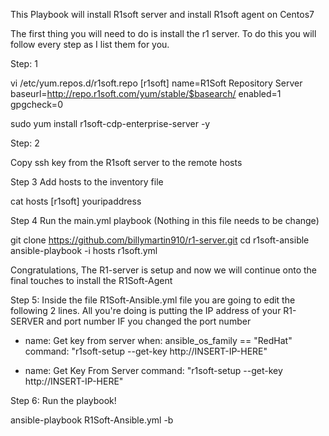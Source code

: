 This Playbook will install R1soft server and install R1soft agent on Centos7

The first thing you will need to do is install the r1 server. To do this you will follow every step as I list them for you.

Step: 1

vi /etc/yum.repos.d/r1soft.repo 
[r1soft]
name=R1Soft Repository Server
baseurl=http://repo.r1soft.com/yum/stable/$basearch/
enabled=1
gpgcheck=0

sudo yum install r1soft-cdp-enterprise-server -y

Step: 2

Copy ssh key from the R1soft server to the remote hosts 




Step 3 Add hosts to the inventory file

cat hosts
[r1soft]
youripaddress



Step 4 Run the main.yml playbook  (Nothing in this file needs to be change)

git clone https://github.com/billymartin910/r1-server.git
cd r1soft-ansible
ansible-playbook -i hosts r1soft.yml


Congratulations, The R1-server is setup and now we will continue onto the final touches to install the R1Soft-Agent




Step 5: Inside the file R1Soft-Ansible.yml file you are going to edit the following 2 lines. All you're doing is putting the IP address of your R1-SERVER and port number IF you changed the port number 

  
  
  - name: Get key from server
      when: ansible_os_family == "RedHat"
      command: "r1soft-setup --get-key http://INSERT-IP-HERE"
      
      

 - name: Get Key From Server
      command: "r1soft-setup --get-key http://INSERT-IP-HERE"





Step 6: Run the playbook!

ansible-playbook  R1Soft-Ansible.yml -b













